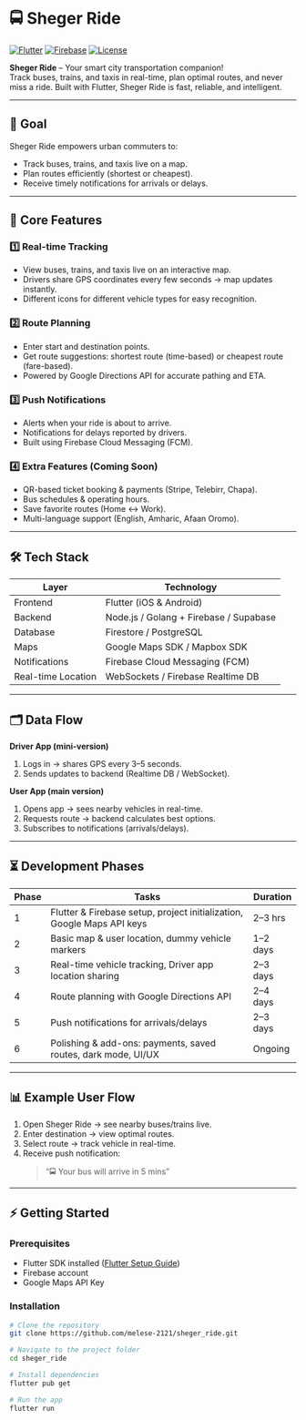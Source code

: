 # 🚍 Sheger Ride

[![Flutter](https://img.shields.io/badge/Flutter-02569B?style=for-the-badge&logo=flutter&logoColor=white)](https://flutter.dev/)
[![Firebase](https://img.shields.io/badge/Firebase-FFCA28?style=for-the-badge&logo=firebase&logoColor=black)](https://firebase.google.com/)
[![License](https://img.shields.io/badge/License-MIT-blue.svg)](LICENSE)

**Sheger Ride** – Your smart city transportation companion!  
Track buses, trains, and taxis in real-time, plan optimal routes, and never miss a ride. Built with Flutter, Sheger Ride is fast, reliable, and intelligent.  

---

## 🎯 Goal

Sheger Ride empowers urban commuters to:  

- Track buses, trains, and taxis live on a map.  
- Plan routes efficiently (shortest or cheapest).  
- Receive timely notifications for arrivals or delays.  

---

## 📱 Core Features

### 1️⃣ Real-time Tracking
- View buses, trains, and taxis live on an interactive map.  
- Drivers share GPS coordinates every few seconds → map updates instantly.  
- Different icons for different vehicle types for easy recognition.  

### 2️⃣ Route Planning
- Enter start and destination points.  
- Get route suggestions: shortest route (time-based) or cheapest route (fare-based).  
- Powered by Google Directions API for accurate pathing and ETA.  

### 3️⃣ Push Notifications
- Alerts when your ride is about to arrive.  
- Notifications for delays reported by drivers.  
- Built using Firebase Cloud Messaging (FCM).  

### 4️⃣ Extra Features (Coming Soon)
- QR-based ticket booking & payments (Stripe, Telebirr, Chapa).  
- Bus schedules & operating hours.  
- Save favorite routes (Home ↔ Work).  
- Multi-language support (English, Amharic, Afaan Oromo).  

---

## 🛠️ Tech Stack

| Layer | Technology |
|-------|------------|
| Frontend | Flutter (iOS & Android) |
| Backend | Node.js / Golang + Firebase / Supabase |
| Database | Firestore / PostgreSQL |
| Maps | Google Maps SDK / Mapbox SDK |
| Notifications | Firebase Cloud Messaging (FCM) |
| Real-time Location | WebSockets / Firebase Realtime DB |

---

## 🗂️ Data Flow

**Driver App (mini-version)**  
1. Logs in → shares GPS every 3–5 seconds.  
2. Sends updates to backend (Realtime DB / WebSocket).  

**User App (main version)**  
1. Opens app → sees nearby vehicles in real-time.  
2. Requests route → backend calculates best options.  
3. Subscribes to notifications (arrivals/delays).  

---

## ⏳ Development Phases

| Phase | Tasks | Duration |
|-------|-------|---------|
| 1 | Flutter & Firebase setup, project initialization, Google Maps API keys | 2–3 hrs |
| 2 | Basic map & user location, dummy vehicle markers | 1–2 days |
| 3 | Real-time vehicle tracking, Driver app location sharing | 2–3 days |
| 4 | Route planning with Google Directions API | 2–4 days |
| 5 | Push notifications for arrivals/delays | 2–3 days |
| 6 | Polishing & add-ons: payments, saved routes, dark mode, UI/UX | Ongoing |

---

## 📊 Example User Flow

1. Open Sheger Ride → see nearby buses/trains live.  
2. Enter destination → view optimal routes.  
3. Select route → track vehicle in real-time.  
4. Receive push notification:  
   > “🚍 Your bus will arrive in 5 mins”  

---

## ⚡ Getting Started

### Prerequisites
- Flutter SDK installed ([Flutter Setup Guide](https://docs.flutter.dev/get-started/install))  
- Firebase account  
- Google Maps API Key  

### Installation
```bash
# Clone the repository
git clone https://github.com/melese-2121/sheger_ride.git

# Navigate to the project folder
cd sheger_ride

# Install dependencies
flutter pub get

# Run the app
flutter run
